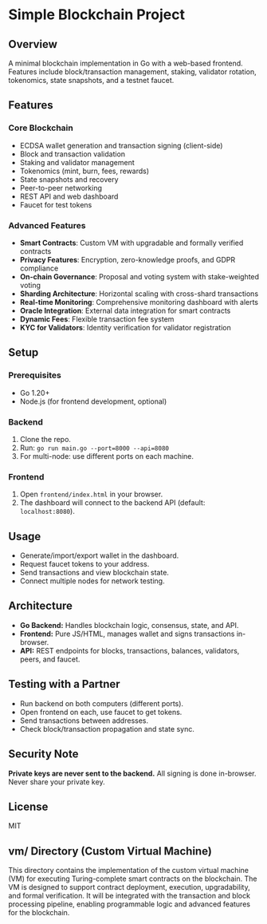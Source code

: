 # Simple Blockchain Project

## Overview
A minimal blockchain implementation in Go with a web-based frontend. Features include block/transaction management, staking, validator rotation, tokenomics, state snapshots, and a testnet faucet.

## Features

### Core Blockchain
- ECDSA wallet generation and transaction signing (client-side)
- Block and transaction validation
- Staking and validator management
- Tokenomics (mint, burn, fees, rewards)
- State snapshots and recovery
- Peer-to-peer networking
- REST API and web dashboard
- Faucet for test tokens

### Advanced Features
- **Smart Contracts**: Custom VM with upgradable and formally verified contracts
- **Privacy Features**: Encryption, zero-knowledge proofs, and GDPR compliance
- **On-chain Governance**: Proposal and voting system with stake-weighted voting
- **Sharding Architecture**: Horizontal scaling with cross-shard transactions
- **Real-time Monitoring**: Comprehensive monitoring dashboard with alerts
- **Oracle Integration**: External data integration for smart contracts
- **Dynamic Fees**: Flexible transaction fee system
- **KYC for Validators**: Identity verification for validator registration

## Setup
### Prerequisites
- Go 1.20+
- Node.js (for frontend development, optional)

### Backend
1. Clone the repo.
2. Run: `go run main.go --port=8000 --api=8080`
3. For multi-node: use different ports on each machine.

### Frontend
1. Open `frontend/index.html` in your browser.
2. The dashboard will connect to the backend API (default: `localhost:8080`).

## Usage
- Generate/import/export wallet in the dashboard.
- Request faucet tokens to your address.
- Send transactions and view blockchain state.
- Connect multiple nodes for network testing.

## Architecture
- **Go Backend:** Handles blockchain logic, consensus, state, and API.
- **Frontend:** Pure JS/HTML, manages wallet and signs transactions in-browser.
- **API:** REST endpoints for blocks, transactions, balances, validators, peers, and faucet.

## Testing with a Partner
- Run backend on both computers (different ports).
- Open frontend on each, use faucet to get tokens.
- Send transactions between addresses.
- Check block/transaction propagation and state sync.

## Security Note
**Private keys are never sent to the backend.** All signing is done in-browser. Never share your private key.

## License
MIT 

## vm/ Directory (Custom Virtual Machine)

This directory contains the implementation of the custom virtual machine (VM) for executing Turing-complete smart contracts on the blockchain. The VM is designed to support contract deployment, execution, upgradability, and formal verification. It will be integrated with the transaction and block processing pipeline, enabling programmable logic and advanced features for the blockchain. 